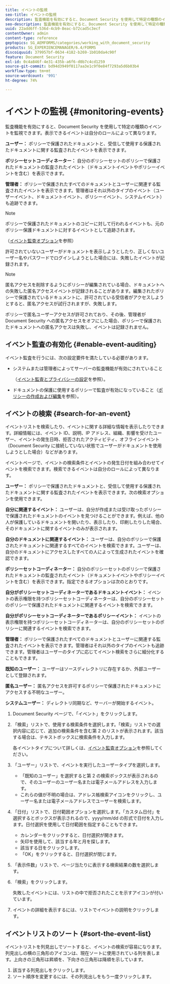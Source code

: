 ```yaml
---
title: イベントの監視
seo-title: イベントの監視
description: 監査機能を有効にすると、Document Security を使用して特定の種類のイベントを監視できます。Document Security を使用して、イベントリストを容易に検索およびソートできます。
seo-description: 監査機能を有効にすると、Document Security を使用して特定の種類のイベントを監視できます。Document Security を使用して、イベントリストを容易に検索およびソートできます。
uuid: 22add6ff-536d-4cb9-8eac-b72cad5c3ecf
contentOwner: admin
content-type: reference
geptopics: SG_AEMFORMS/categories/working_with_document_security
products: SG_EXPERIENCEMANAGER/6.4/FORMS
discoiquuid: 379957bf-0634-4182-b269-1b010da4c90f
feature: Document Security
exl-id: 0c4a846f-4e31-435b-a6f6-d0b7c4cd1259
source-git-commit: bd94d3949f0117aa3e1c9f0e84f7293a5d6b03b4
workflow-type: tm+mt
source-wordcount: '991'
ht-degree: 74%

---
```


# イベントの監視 {#monitoring-events}

監査機能を有効にすると、Document Security を使用して特定の種類のイベントを監視できます。表示できるイベントは自分のロールによって異なります。

**ユーザー：** ポリシーで保護されたドキュメントと、受信して使用する保護されたドキュメントに関する監査されたイベントを表示できます。

**ポリシーセットコーディネーター：** 自分のポリシーセットのポリシーで保護されたドキュメントの監査されたイベント（ドキュメントイベントやポリシーイベントを含む）を表示できます。

**管理者：** ポリシーで保護されたすべてのドキュメントとユーザーに関連する監査されたイベントを表示できます。管理者はそれ以外のタイプのイベント（ユーザーイベント、ドキュメントイベント、ポリシーイベント、システムイベント）も追跡できます。

>[!NOTE]
>
>ポリシーで保護されたドキュメントのコピーに対して行われるイベントも、元のポリシー保護ドキュメントに対するイベントとして追跡されます。

（[イベント監査オプション](/help/forms/using/admin-help/configuring-client-server-options.md#event-auditing-options)を参照）

許可されていないユーザーがドキュメントを表示しようとしたり、正しくないユーザー名やパスワードでログインしようとした場合には、失敗したイベントが記録されます。

>[!NOTE]
>
>匿名アクセスを削除するようにポリシーが編集されている場合、ドキュメントへの失敗した匿名アクセスイベントが記録されることがあります。編集されたポリシーで保護されているドキュメントに、許可されている受信者がアクセスしようとすると、匿名アクセスが試行されますが、失敗します。

ポリシーで匿名ユーザーアクセスが許可されており、その後、管理者が Document Security への匿名アクセスをオフにした場合、ポリシーで保護されたドキュメントへの匿名アクセスは失敗し、イベントは記録されません。

## イベント監査の有効化  {#enable-event-auditing}

イベント監査を行うには、次の設定要件を満たしている必要があります。

* システムまたは管理者によってサーバーの監査機能が有効にされていること

   （[イベント監査とプライバシーの設定](/help/forms/using/admin-help/configuring-client-server-options.md#configuring-event-auditing-and-privacy-settings)を参照）。

* ドキュメントの保護に使用するポリシーで監査が有効になっていること（[ポリシーの作成および編集](/help/forms/using/admin-help/creating-policies.md#creating-and-editing-policies)を参照）。

## イベントの検索  {#search-for-an-event}

イベントリストを検索したり、イベントに関する詳細な情報を表示したりできます。詳細情報には、イベント ID、説明、IP アドレス、組織、影響を受けたユーザー、イベントの発生日時、拒否されたアクティビティ、オフラインイベント（Document Security に接続していない状態でユーザーがドキュメントを使用しようとした場合）などがあります。

イベントページで、イベントの検索条件とイベントの発生日付を組み合わせてイベントを検索できます。検索できるイベントは自分のロールによって異なります。

**ユーザー：** ポリシーで保護されたドキュメントと、受信して使用する保護されたドキュメントに関する監査されたイベントを表示できます。次の検索オプションを使用できます。

**自分に関連するイベント：** ユーザーは、自分が作成または受け取ったポリシーで保護されたドキュメントのイベントを見つけることができます。例えば、他の人が保護しているドキュメントを開いたり、表示したり、印刷したりした場合、そのドキュメントに関するイベントのみが表示されます。

**自分のドキュメントに関連するイベント：** ユーザーは、自分のポリシーで保護されたドキュメントに関連するすべてのイベントを検索できます。ユーザーは、自分のドキュメントにアクセスしたすべての人によって生成されたイベントを確認できます。

**ポリシーセットコーディネーター：** 自分のポリシーセットのポリシーで保護されたドキュメントの監査されたイベント（ドキュメントイベントやポリシーイベントを含む）を表示できます。指定できるオプションは次のとおりです。

**自分がポリシーセットコーディネーターであるドキュメントイベント：** イベントの表示権限を持つポリシーセットコーディネーターは、自分のポリシーセットのポリシーで保護されたドキュメントに関連するイベントを検索できます。

**自分がポリシーセットコーディネーターであるポリシーイベント：** イベントの表示権限を持つポリシーセットコーディネーターは、自分のポリシーセットのポリシーに関連するイベントを検索できます。

**管理者：** ポリシーで保護されたすべてのドキュメントとユーザーに関連する監査されたイベントを表示できます。管理者はそれ以外のタイプのイベントも追跡できます。管理者はユーザーのタイプに応じてイベント検索をさらに細分化することもできます。

**既知のユーザー：** ユーザーはソースディレクトリに存在するか、外部ユーザーとして登録されます。

**匿名ユーザー：** 匿名アクセスを許可するポリシーで保護されたドキュメントにアクセスする不明なユーザー。

**システムユーザー：** ディレクトリ同期など、サーバーが開始するイベント。

1. Document Security ページで、「イベント」をクリックします。
1. 「検索」リストで、使用する検索条件を選択します。「検索」リストでの選択内容に応じて、追加の検索条件を含む第 2 のリストが表示されます。該当する場合は、テキストボックスに検索条件を入力します。

   各イベントタイプについて詳しくは、[イベント監査オプション](/help/forms/using/admin-help/configuring-client-server-options.md#event-auditing-options)を参照してください。

1. 「ユーザー」リストで、イベントを実行したユーザータイプを選択します。

   * 「既知のユーザー」を選択すると第 2 の検索ボックスが表示されるので、そのユーザーのユーザー名または電子メールアドレスを入力します。
   * これらの値が不明の場合は、アドレス帳検索アイコンをクリックし、ユーザー名または電子メールアドレスでユーザーを検索します。

1. 「日付」リストで、日付範囲オプションを選択します。「カスタム日付」を選択するとボックスが表示されるので、yyyy/mm/dd の形式で日付を入力します。日付選択を使用して日付範囲を指定することもできます。

   * カレンダーをクリックすると、日付選択が開きます。
   * 矢印を使用して、該当する年と月を探します。
   * 該当する日をクリックします。
   * 「OK」をクリックすると、日付選択が閉じます。

1. 「表示件数」リストで、ページ当たりに表示する検索結果の数を選択します。
1. 「検索」をクリックします。

   失敗したイベントには、リストの中で拒否されたことを示すアイコンが付いています。

1. イベントの詳細を表示するには、リストでイベントの説明をクリックします。

## イベントリストのソート  {#sort-the-event-list}

イベントリストを列見出しでソートすると、イベントの検索が容易になります。列見出しの横の三角形のアイコンは、現在ソートに使用されている列を表します。上向きの三角形は昇順を、下向きの三角形は降順を示しています。

1. 該当する列見出しをクリックします。
1. ソート順序を変更するには、その列見出しをもう一度クリックします。
